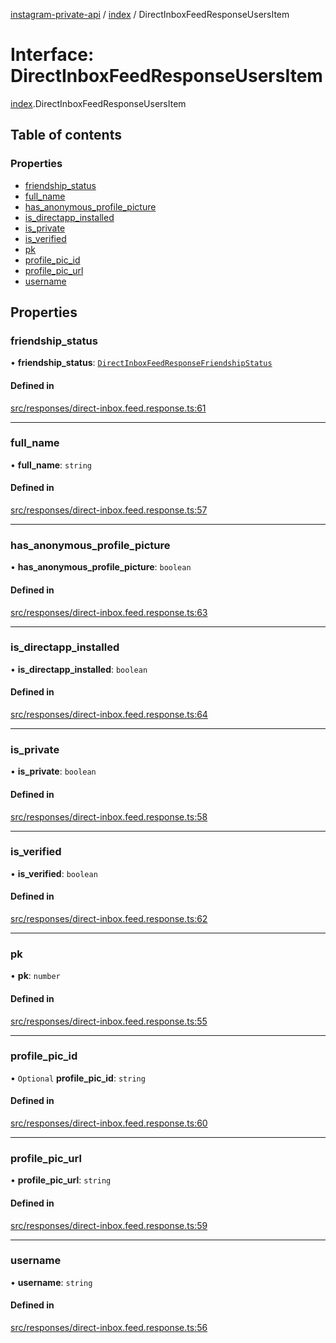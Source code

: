 [instagram-private-api](../../README.md) / [index](../../modules/index.md) / DirectInboxFeedResponseUsersItem

# Interface: DirectInboxFeedResponseUsersItem

[index](../../modules/index.md).DirectInboxFeedResponseUsersItem

## Table of contents

### Properties

- [friendship\_status](DirectInboxFeedResponseUsersItem.md#friendship_status)
- [full\_name](DirectInboxFeedResponseUsersItem.md#full_name)
- [has\_anonymous\_profile\_picture](DirectInboxFeedResponseUsersItem.md#has_anonymous_profile_picture)
- [is\_directapp\_installed](DirectInboxFeedResponseUsersItem.md#is_directapp_installed)
- [is\_private](DirectInboxFeedResponseUsersItem.md#is_private)
- [is\_verified](DirectInboxFeedResponseUsersItem.md#is_verified)
- [pk](DirectInboxFeedResponseUsersItem.md#pk)
- [profile\_pic\_id](DirectInboxFeedResponseUsersItem.md#profile_pic_id)
- [profile\_pic\_url](DirectInboxFeedResponseUsersItem.md#profile_pic_url)
- [username](DirectInboxFeedResponseUsersItem.md#username)

## Properties

### friendship\_status

• **friendship\_status**: [`DirectInboxFeedResponseFriendshipStatus`](DirectInboxFeedResponseFriendshipStatus.md)

#### Defined in

[src/responses/direct-inbox.feed.response.ts:61](https://github.com/Nerixyz/instagram-private-api/blob/0e0721c/src/responses/direct-inbox.feed.response.ts#L61)

___

### full\_name

• **full\_name**: `string`

#### Defined in

[src/responses/direct-inbox.feed.response.ts:57](https://github.com/Nerixyz/instagram-private-api/blob/0e0721c/src/responses/direct-inbox.feed.response.ts#L57)

___

### has\_anonymous\_profile\_picture

• **has\_anonymous\_profile\_picture**: `boolean`

#### Defined in

[src/responses/direct-inbox.feed.response.ts:63](https://github.com/Nerixyz/instagram-private-api/blob/0e0721c/src/responses/direct-inbox.feed.response.ts#L63)

___

### is\_directapp\_installed

• **is\_directapp\_installed**: `boolean`

#### Defined in

[src/responses/direct-inbox.feed.response.ts:64](https://github.com/Nerixyz/instagram-private-api/blob/0e0721c/src/responses/direct-inbox.feed.response.ts#L64)

___

### is\_private

• **is\_private**: `boolean`

#### Defined in

[src/responses/direct-inbox.feed.response.ts:58](https://github.com/Nerixyz/instagram-private-api/blob/0e0721c/src/responses/direct-inbox.feed.response.ts#L58)

___

### is\_verified

• **is\_verified**: `boolean`

#### Defined in

[src/responses/direct-inbox.feed.response.ts:62](https://github.com/Nerixyz/instagram-private-api/blob/0e0721c/src/responses/direct-inbox.feed.response.ts#L62)

___

### pk

• **pk**: `number`

#### Defined in

[src/responses/direct-inbox.feed.response.ts:55](https://github.com/Nerixyz/instagram-private-api/blob/0e0721c/src/responses/direct-inbox.feed.response.ts#L55)

___

### profile\_pic\_id

• `Optional` **profile\_pic\_id**: `string`

#### Defined in

[src/responses/direct-inbox.feed.response.ts:60](https://github.com/Nerixyz/instagram-private-api/blob/0e0721c/src/responses/direct-inbox.feed.response.ts#L60)

___

### profile\_pic\_url

• **profile\_pic\_url**: `string`

#### Defined in

[src/responses/direct-inbox.feed.response.ts:59](https://github.com/Nerixyz/instagram-private-api/blob/0e0721c/src/responses/direct-inbox.feed.response.ts#L59)

___

### username

• **username**: `string`

#### Defined in

[src/responses/direct-inbox.feed.response.ts:56](https://github.com/Nerixyz/instagram-private-api/blob/0e0721c/src/responses/direct-inbox.feed.response.ts#L56)
